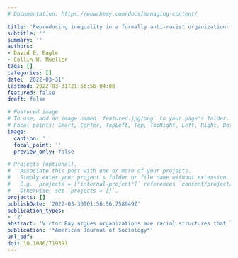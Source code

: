 ```yaml
---
# Documentation: https://wowchemy.com/docs/managing-content/

title: 'Reproducing inequality in a formally anti-racist organization: the case of racialized career pathways in the United Methodist Church'
subtitle: ''
summary: ''
authors:
- David E. Eagle
- Collin W. Mueller
tags: []
categories: []
date: '2022-03-31'
lastmod: 2022-03-31T21:56:56-04:00
featured: false
draft: false

# Featured image
# To use, add an image named `featured.jpg/png` to your page's folder.
# Focal points: Smart, Center, TopLeft, Top, TopRight, Left, Right, BottomLeft, Bottom, BottomRight.
image:
  caption: ''
  focal_point: ''
  preview_only: false

# Projects (optional).
#   Associate this post with one or more of your projects.
#   Simply enter your project's folder or file name without extension.
#   E.g. `projects = ["internal-project"]` references `content/project/deep-learning/index.md`.
#   Otherwise, set `projects = []`.
projects: []
publishDate: '2022-03-30T01:56:56.758949Z'
publication_types:
- '2'
abstract: 'Victor Ray argues organizations are racial structures that legitimate the unequal distribution of resources and stratify the agency of racial groups through organizational processes that treat White identity as a credential and decouple formal rules meant to reduce disparities from practice. This study demonstrates the utility of this theory in an empirical case study of disparities in earnings, job quality, and advancement among clergy in the United Methodist Church. Despite the preferences articulated by the Black clergy, the formal organizational policies that ban race as a consideration in appointment making were decoupled from managerial practices; thus clergy and congregations were matched on race. Because of local control over salaries and major resource disparities between congregations, race matching led to Black-White disparities in pay, advancement, working conditions, and professional support. The most promising remedy is a common salary scale with a more comprehensive redistribution process to address resources inequalities across congregations.'
publication: '*American Journal of Sociology*'
url_pdf: 
doi: 10.1086/719391
---
```


